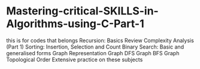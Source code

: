 # Mastering-critical-SKILLS-in-Algorithms-using-C-Part-1
this is for codes that belongs Recursion: Basics Review  Complexity Analysis (Part 1)  Sorting: Insertion, Selection and Count  Binary Search: Basic and generalised forms  Graph Representation  Graph DFS  Graph BFS  Graph Topological Order  Extensive practice on these subjects
